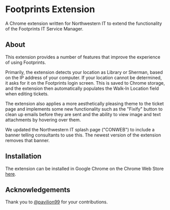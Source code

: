 # Footprints Extension
A Chrome extension written for Northwestern IT to extend the functionality of the Footprints IT Service Manager.

## About
This extension provides a number of features that improve the experience of using Footprints.

Primarily, the extension detects your location as Library or Sherman, based on the IP address of your computer. 
If your location cannot be determined, it asks for it on the Footprints login screen. This is saved to Chrome storage,
and the extension then automatically populates the Walk-In Location field when editing tickets.

The extension also applies a more aesthetically pleasing theme to the ticket page and implements some new functionality
such as the "Fixify" button to clean up emails before they are sent and the ability to view image and text attachments by 
hovering over them.

We updated the Northwestern IT splash page ("CONWEB") to include a banner telling consultants to use this. The newest 
version of the extension removes that banner.

## Installation
The extension can be installed in Google Chrome on the Chrome Web Store
[here](https://chrome.google.com/webstore/detail/footprints-selector/bhcajiiignledggebpaalkpcccbjohhc).

## Acknowledgements
Thank you to [@pavilion99](https://github.com/pavilion99) for your contributions.
